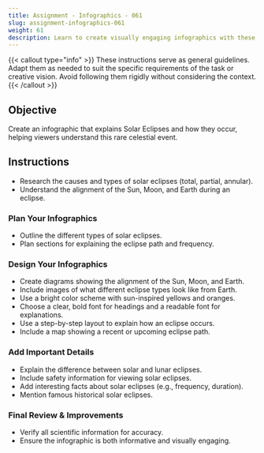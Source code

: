 ```yaml
---
title: Assignment - Infographics - 061
slug: assignment-infographics-061
weight: 61
description: Learn to create visually engaging infographics with these practical ICT assignments designed to enhance creativity, critical thinking, and digital communication skills. Perfect for mastering infographic tools and presenting complex ideas effectively.
---
```


{{< callout type="info" >}}
These instructions serve as general guidelines. Adapt them as needed to suit the specific requirements of the task or creative vision. Avoid following them rigidly without considering the context.
{{< /callout >}}


## Objective

Create an infographic that explains Solar Eclipses and how they occur, helping viewers understand this rare celestial event.

## Instructions

- Research the causes and types of solar eclipses (total, partial, annular).
- Understand the alignment of the Sun, Moon, and Earth during an eclipse.

### Plan Your Infographics

- Outline the different types of solar eclipses.
- Plan sections for explaining the eclipse path and frequency.

### Design Your Infographics

- Create diagrams showing the alignment of the Sun, Moon, and Earth.
- Include images of what different eclipse types look like from Earth.
- Use a bright color scheme with sun-inspired yellows and oranges.
- Choose a clear, bold font for headings and a readable font for explanations.
- Use a step-by-step layout to explain how an eclipse occurs.
- Include a map showing a recent or upcoming eclipse path.

### Add Important Details

- Explain the difference between solar and lunar eclipses.
- Include safety information for viewing solar eclipses.
- Add interesting facts about solar eclipses (e.g., frequency, duration).
- Mention famous historical solar eclipses.

### Final Review & Improvements

- Verify all scientific information for accuracy.
- Ensure the infographic is both informative and visually engaging.


